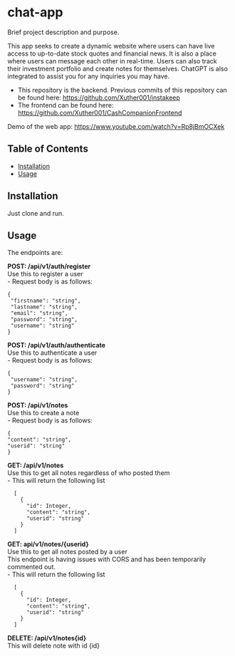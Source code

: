 # chat-app

Brief project description and purpose.

This app seeks to create a dynamic website where users can have live access to up-to-date stock quotes and financial news.
It is also a place where users can message each other in real-time. Users can also track their investment portfolio and
create notes for themselves. ChatGPT is also integrated to assist you for any inquiries you may have.

- This repository is the backend.
 Previous commits of this repository can be found here: https://github.com/Xuther001/instakeep
- The frontend can be found here: https://github.com/Xuther001/CashCompanionFrontend

Demo of the web app: https://www.youtube.com/watch?v=Rp8jBmOCXek

## Table of Contents

- [Installation](#installation)
- [Usage](#usage)

## Installation

Just clone and run.

## Usage

The endpoints are:

**POST: /api/v1/auth/register**<br>
    Use this to register a user<br>
    - Request body is as follows:<br>
   
    {
     "firstname": "string",
     "lastname": "string",
     "email": "string",
     "password": "string",
     "username": "string"
    }

**POST: /api/v1/auth/authenticate**<br>
    Use this to authenticate a user<br>
    - Request body is as follows:<br>

    {
     "username": "string",
     "password": "string"
    }

**POST: /api/v1/notes**<br>
    Use this to create a note<br>
    - Request body is as follows:<br>
    
    {
    "content": "string",
    "userid": "string"
    }

**GET: /api/v1/notes**<br>
    Use this to get all notes regardless of who posted them<br>
    - This will return the following list<br>
      
      [
        {
          "id": Integer,
          "content": "string",
          "userid": "string"
        }
      ]

**GET: api/v1/notes/{userid}**<br>
    Use this to get all notes posted by a user<br>
    This endpoint is having issues with CORS and has been temporarily commented out.<br>
    - This will return the following list<br>

      [
        {
          "id": Integer,
          "content": "string",
          "userid": "string"
        }
      ]

**DELETE: /api/v1/notes{id}**<br>
    This will delete note with id {id}
